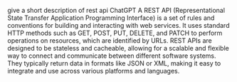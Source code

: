
give a short description of rest api
ChatGPT
A REST API (Representational State Transfer Application Programming Interface) is a set of rules and conventions for building and interacting with web services. It uses standard HTTP methods such as GET, POST, PUT, DELETE, and PATCH to perform operations on resources, which are identified by URLs. REST APIs are designed to be stateless and cacheable, allowing for a scalable and flexible way to connect and communicate between different software systems. They typically return data in formats like JSON or XML, making it easy to integrate and use across various platforms and languages.
